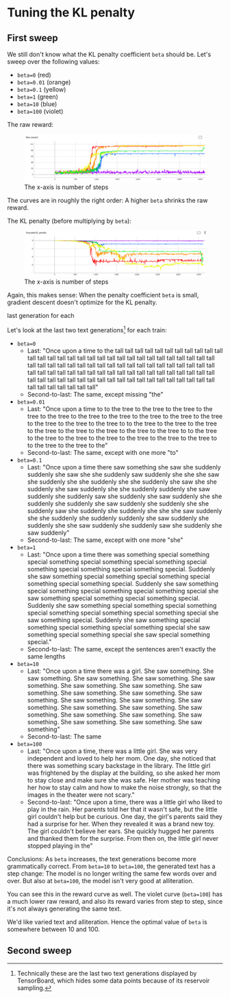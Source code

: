 # Tuning the KL penalty

## First sweep

We still don't know what the KL penalty coefficient `beta`
should be. Let's sweep over
the following values:

- `beta=0` (red)
- `beta=0.01` (orange)
- `beta=0.1` (yellow)
- `beta=1` (green)
- `beta=10` (blue)
- `beta=100` (violet)


<!--  

20241030-225813soft-crafty-quetzal-of-tolerance


20241031-000513tall-opal-silkworm-from-hell


20241031-011205greedy-scrupulous-labradoodle-of-awe


20241031-021901rough-hypnotic-bug-of-ampleness


20241031-032527quizzical-muscular-cockatoo-from-ganymede


20241031-043206optimistic-deft-starfish-of-radiance

-->


The raw reward:

<figure>
  <img src=assets/sweep_raw_reward.png alt=""/>
  <figcaption>The x-axis is number of steps</figcaption>
</figure>

The curves are in roughly the right order: A higher `beta` 
shrinks the raw reward.

The KL penalty (before multiplying by `beta`):

<figure>
  <img src=assets/sweep_kl_penalty.png alt=""/>
  <figcaption>The x-axis is number of steps</figcaption>
</figure>

Again, this makes sense: When the penalty coefficient `beta` is small,
gradient descent doesn't optimize for the KL penalty.

last generation for each

Let's look at the last two text generations[^note] for each train:

- `beta=0`
  - Last: "Once upon a time to the tall tall tall tall tall tall tall tall tall tall tall tall tall tall tall tall tall tall tall tall tall tall tall tall tall tall tall tall tall tall tall tall tall tall tall tall tall tall tall tall tall tall tall tall tall tall tall tall tall tall tall tall tall tall tall tall tall tall tall tall tall tall tall tall tall tall tall tall tall tall tall tall tall tall tall tall tall tall tall tall tall tall tall tall tall tall tall tall tall tall tall tall tall tall"
  - Second-to-last: The same, except missing "the"
- `beta=0.01`
    - Last: "Once upon a time to to the tree to the tree to the tree to the tree to the tree to the tree to the tree to the tree to the tree to the tree to the tree to the tree to the tree to to the tree to the tree to the tree to the tree to the tree to the tree to the tree to the tree to to the tree to the tree to the tree to the tree to the tree to the tree to the tree to to the tree to the tree to the"
    - Second-to-last: The same, except with one more "to"
- `beta=0.1` 
    - Last: "Once upon a time there saw something she saw she suddenly suddenly she saw she she suddenly saw suddenly she she she saw she suddenly she she suddenly she she suddenly she saw she she suddenly she saw suddenly she she suddenly suddenly she saw suddenly she suddenly saw she suddenly she saw suddenly she she suddenly she suddenly she saw suddenly she suddenly she she suddenly saw she suddenly she suddenly she she she saw suddenly she she suddenly she suddenly suddenly she saw suddenly she suddenly she she saw suddenly she suddenly saw she suddenly she saw suddenly"
    - Second-to-last: The same, except with one more "she"
- `beta=1` 
    - Last: "Once upon a time there was something special something special something special something special something special something special something special something special. Suddenly she saw something special something special something special something special something special. Suddenly she saw something special something special something special something special she saw something special something special something special. Suddenly she saw something special something special something special something special something special something special she saw something special. Suddenly she saw something special something special something special something special she saw something special something special she saw special something special."
    - Second-to-last: The same, except the sentences aren't exactly the same lengths
- `beta=10` 
    - Last: "Once upon a time there was a girl. She saw something. She saw something. She saw something. She saw something. She saw something. She saw something. She saw something. She saw something. She saw something. She saw something. She saw something. She saw something. She saw something. She saw something. She saw something. She saw something. She saw something. She saw something. She saw something. She saw something. She saw something. She saw something. She saw something"
    - Second-to-last: The same
- `beta=100`
    - Last: "Once upon a time, there was a little girl. She was very independent and loved to help her mom. One day, she noticed that there was something scary backstage in the library. The little girl was frightened by the display at the building, so she asked her mom to stay close and make sure she was safe. Her mother was teaching her how to stay calm and how to make the noise strongly, so that the images in the theater were not scary."
    - Second-to-last: "Once upon a time, there was a little girl who liked to play in the rain. Her parents told her that it wasn't safe, but the little girl couldn't help but be curious. One day, the girl's parents said they had a surprise for her. When they revealed it was a brand new toy. The girl couldn't believe her ears. She quickly hugged her parents and thanked them for the surprise. From then on, the little girl never stopped playing in the"
    
Conclusions: As `beta` increases, the text generations 
become more grammatically correct. From `beta=10` to `beta=100`, 
the generated text has a step change: The model is no
longer writing the same few words over and over. But also at `beta=100`, 
the model isn't very good at alliteration.

You can see this in the reward curve as well. The violet curve
(`beta=100`) has a much lower raw reward, and also its reward varies from 
step to step, since it's not always generating the same text.

We'd like varied text and alliteration. 
Hence the optimal value of `beta` is somewhere between 10 and 100.


## Second sweep



[^note]: Technically these are the last two text generations displayed
by TensorBoard, which hides some data points because of its reservoir sampling.

